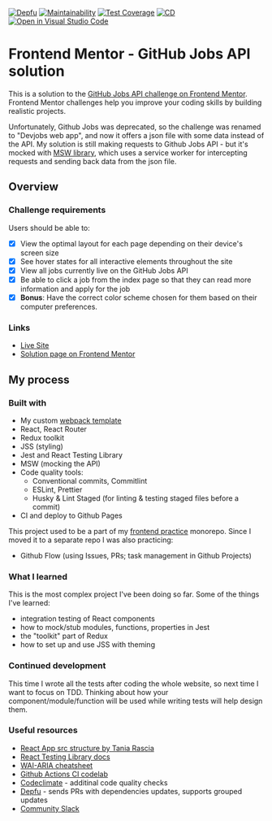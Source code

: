 [![Depfu](https://badges.depfu.com/badges/c217822f9f25f0f26235328b13b1db87/overview.svg)](https://depfu.com/github/Alex-K1m/github-jobs?project_id=28157)
[![Maintainability](https://api.codeclimate.com/v1/badges/68607b80e353c2664fc2/maintainability)](https://codeclimate.com/github/Alex-K1m/github-jobs/maintainability)
[![Test Coverage](https://api.codeclimate.com/v1/badges/68607b80e353c2664fc2/test_coverage)](https://codeclimate.com/github/Alex-K1m/github-jobs/test_coverage)
[![CD](https://github.com/alex-kim-dev/github-jobs/actions/workflows/cd.yml/badge.svg)](https://github.com/alex-kim-dev/github-jobs/actions/workflows/cd.yml)
[![Open in Visual Studio Code](https://open.vscode.dev/badges/open-in-vscode.svg)](https://open.vscode.dev/alex-kim-dev/github-jobs)

# Frontend Mentor - GitHub Jobs API solution

This is a solution to the [GitHub Jobs API challenge on Frontend Mentor](https://www.frontendmentor.io/challenges/devjobs-web-app-HuvC_LP4l). Frontend Mentor challenges help you improve your coding skills by building realistic projects.

Unfortunately, Github Jobs was deprecated, so the challenge was renamed to "Devjobs web app", and now it offers a json file with some data instead of the API. My solution is still making requests to Github Jobs API - but it's mocked with [MSW library](https://mswjs.io/), which uses a service worker for intercepting requests and sending back data from the json file.

## Overview

### Challenge requirements

Users should be able to:

- [x] View the optimal layout for each page depending on their device's screen size
- [x] See hover states for all interactive elements throughout the site
- [x] View all jobs currently live on the GitHub Jobs API
- [x] Be able to click a job from the index page so that they can read more information and apply for the job
- [x] **Bonus**: Have the correct color scheme chosen for them based on their computer preferences.

### Links

- [Live Site](https://alex-kim-dev.github.io/github-jobs/)
- [Solution page on Frontend Mentor](https://www.frontendmentor.io/solutions/github-jobs-api-react-LJlWSMpRx)

## My process

### Built with

- My custom [webpack template](https://github.com/alex-kim-dev/webpack-react-template)
- React, React Router
- Redux toolkit
- JSS (styling)
- Jest and React Testing Library
- MSW (mocking the API)
- Code quality tools:
  - Conventional commits, Commitlint
  - ESLint, Prettier
  - Husky & Lint Staged (for linting & testing staged files before a commit)
- CI and deploy to Github Pages

This project used to be a part of my [frontend practice](https://github.com/alex-kim-dev/frontend-practice) monorepo. Since I moved it to a separate repo I was also practicing:

- Github Flow (using Issues, PRs; task management in Github Projects)

### What I learned

This is the most complex project I've been doing so far. Some of the things I've learned:

- integration testing of React components
- how to mock/stub modules, functions, properties in Jest
- the "toolkit" part of Redux
- how to set up and use JSS with theming

### Continued development

This time I wrote all the tests after coding the whole website, so next time I want to focus on TDD. Thinking about how your component/module/function will be used while writing tests will help design them.

### Useful resources

- [React App src structure by Tania Rascia](https://www.taniarascia.com/react-architecture-directory-structure/)
- [React Testing Library docs](https://testing-library.com/docs/queries/about#priority)
- [WAI-ARIA cheatsheet](https://github.com/filipelinhares/WAI-ARIA-cheatsheet)
- [Github Actions CI codelab](https://lab.github.com/githubtraining/github-actions:-continuous-integration)
- [Codeclimate](https://codeclimate.com/quality/) - additinal code quality checks
- [Depfu](https://depfu.com/) - sends PRs with dependencies updates, supports grouped updates
- [Community Slack](https://www.frontendmentor.io/slack)
